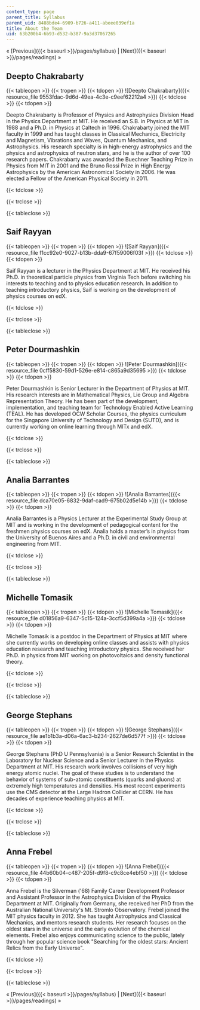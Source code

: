 ```yaml
---
content_type: page
parent_title: Syllabus
parent_uid: 8488bde4-6909-b726-a411-abeee039ef1a
title: About the Team
uid: 63b200b4-6b93-d532-b387-9a3d37067265
---
```


« [Previous]({{< baseurl >}}/pages/syllabus) | [Next]({{< baseurl >}}/pages/readings) »

Deepto Chakrabarty
------------------

{{< tableopen >}}
{{< tropen >}}
{{< tdopen >}}
![Deepto Chakrabarty]({{< resource_file 9553fdac-9d6d-49ea-4c3e-c9eef62212a4 >}})
{{< tdclose >}}
{{< tdopen >}}


Deepto Chakrabarty is Professor of Physics and Astrophysics Division Head in the Physics Department at MIT. He received an S.B. in Physics at MIT in 1988 and a Ph.D. in Physics at Caltech in 1996. Chakrabarty joined the MIT faculty in 1999 and has taught classes in Classical Mechanics, Electricity and Magnetism, Vibrations and Waves, Quantum Mechanics, and Astrophysics. His research specialty is in high-energy astrophysics and the physics and astrophysics of neutron stars, and he is the author of over 100 research papers. Chakrabarty was awarded the Buechner Teaching Prize in Physics from MIT in 2001 and the Bruno Rossi Prize in High Energy Astrophysics by the American Astronomical Society in 2006. He was elected a Fellow of the American Physical Society in 2011.


{{< tdclose >}}

{{< trclose >}}

{{< tableclose >}}

Saif Rayyan
-----------

{{< tableopen >}}
{{< tropen >}}
{{< tdopen >}}
![Saif Rayyan]({{< resource_file f1cc92e0-9027-b13b-dda9-67f59006f03f >}})
{{< tdclose >}}
{{< tdopen >}}


Saif Rayyan is a lecturer in the Physics Department at MIT. He received his Ph.D. in theoretical particle physics from Virginia Tech before switching his interests to teaching and to physics education research. In addition to teaching introductory physics, Saif is working on the development of physics courses on edX.


{{< tdclose >}}

{{< trclose >}}

{{< tableclose >}}

Peter Dourmashkin
-----------------

{{< tableopen >}}
{{< tropen >}}
{{< tdopen >}}
![Peter Dourmashkin]({{< resource_file 0cff5830-59d1-526e-e814-c865a9d35695 >}})
{{< tdclose >}}
{{< tdopen >}}


Peter Dourmashkin is Senior Lecturer in the Department of Physics at MIT. His research interests are in Mathematical Physics, Lie Group and Algebra Representation Theory. He has been part of the development, implementation, and teaching team for Technology Enabled Active Learning (TEAL). He has developed OCW Scholar Courses, the physics curriculum for the Singapore University of Technology and Design (SUTD), and is currently working on online learning through MITx and edX.


{{< tdclose >}}

{{< trclose >}}

{{< tableclose >}}

Analia Barrantes
----------------

{{< tableopen >}}
{{< tropen >}}
{{< tdopen >}}
![Analia Barrantes]({{< resource_file dca70e05-6832-9daf-cad9-675b02d5e14b >}})
{{< tdclose >}}
{{< tdopen >}}


Analia Barrantes is a Physics Lecturer at the Experimental Study Group at MIT and is working in the development of pedagogical content for the freshmen physics courses on edX. Analia holds a master’s in physics from the University of Buenos Aires and a Ph.D. in civil and environmental engineering from MIT.


{{< tdclose >}}

{{< trclose >}}

{{< tableclose >}}

Michelle Tomasik
----------------

{{< tableopen >}}
{{< tropen >}}
{{< tdopen >}}
![Michelle Tomasik]({{< resource_file d01856a9-6347-5c15-124a-3ccf5d399a4a >}})
{{< tdclose >}}
{{< tdopen >}}


Michelle Tomasik is a postdoc in the Department of Physics at MIT where she currently works on developing online classes and assists with physics education research and teaching introductory physics. She received her Ph.D. in physics from MIT working on photovoltaics and density functional theory.


{{< tdclose >}}

{{< trclose >}}

{{< tableclose >}}

George Stephans
---------------

{{< tableopen >}}
{{< tropen >}}
{{< tdopen >}}
![George Stephans]({{< resource_file ae1b1b3a-d06a-6ac3-b234-2627de6d577f >}})
{{< tdclose >}}
{{< tdopen >}}


George Stephans (PhD U Pennsylvania) is a Senior Research Scientist in the Laboratory for Nuclear Science and a Senior Lecturer in the Physics Department at MIT. His research work involves collisions of very high energy atomic nuclei. The goal of these studies is to understand the behavior of systems of sub-atomic constituents (quarks and gluons) at extremely high temperatures and densities. His most recent experiments use the CMS detector at the Large Hadron Collider at CERN. He has decades of experience teaching physics at MIT.


{{< tdclose >}}

{{< trclose >}}

{{< tableclose >}}

Anna Frebel
-----------

{{< tableopen >}}
{{< tropen >}}
{{< tdopen >}}
![Anna Frebel]({{< resource_file 44b60b04-c487-205f-d9f8-c9c8ce4ebf50 >}})
{{< tdclose >}}
{{< tdopen >}}


Anna Frebel is the Silverman ('68) Family Career Development Professor and Assistant Professor in the Astrophysics Division of the Physics Department at MIT. Originally from Germany, she received her PhD from the Australian National University's Mt. Stromlo Observatory. Frebel joined the MIT physics faculty in 2012. She has taught Astrophysics and Classical Mechanics, and mentors research students. Her research focuses on the oldest stars in the universe and the early evolution of the chemical elements. Frebel also enjoys communicating science to the public, lately through her popular science book "Searching for the oldest stars: Ancient Relics from the Early Universe".


{{< tdclose >}}

{{< trclose >}}

{{< tableclose >}}

« [Previous]({{< baseurl >}}/pages/syllabus) | [Next]({{< baseurl >}}/pages/readings) »